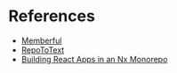 # References

- [Memberful](https://memberful.com)
- [RepoToText](https://github.com/GeekyGhost/RepoToText)
- [Building React Apps in an Nx Monorepo](https://nx.dev/getting-started/tutorials/react-monorepo-tutorial)
